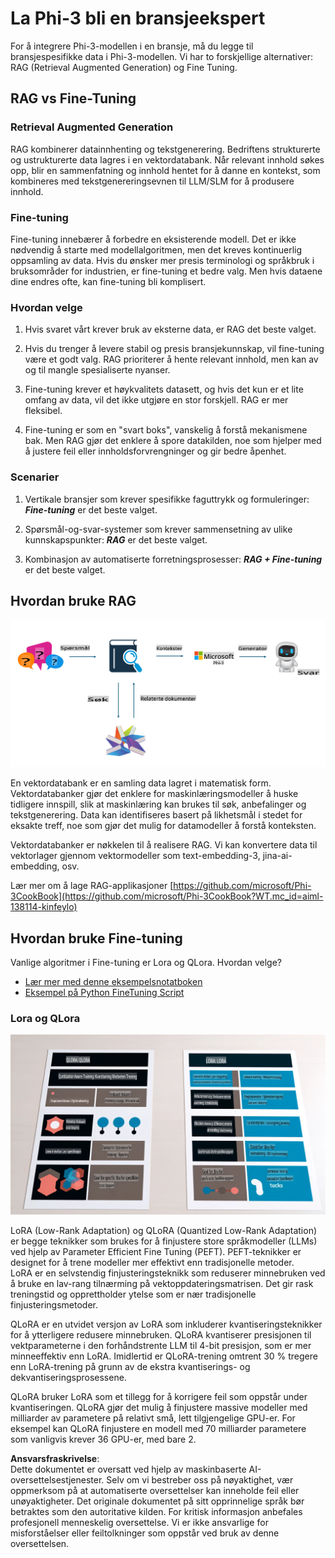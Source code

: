 # **La Phi-3 bli en bransjeekspert**

For å integrere Phi-3-modellen i en bransje, må du legge til bransjespesifikke data i Phi-3-modellen. Vi har to forskjellige alternativer: RAG (Retrieval Augmented Generation) og Fine Tuning.

## **RAG vs Fine-Tuning**

### **Retrieval Augmented Generation**

RAG kombinerer datainnhenting og tekstgenerering. Bedriftens strukturerte og ustrukturerte data lagres i en vektordatabank. Når relevant innhold søkes opp, blir en sammenfatning og innhold hentet for å danne en kontekst, som kombineres med tekstgenereringsevnen til LLM/SLM for å produsere innhold.

### **Fine-tuning**

Fine-tuning innebærer å forbedre en eksisterende modell. Det er ikke nødvendig å starte med modellalgoritmen, men det kreves kontinuerlig oppsamling av data. Hvis du ønsker mer presis terminologi og språkbruk i bruksområder for industrien, er fine-tuning et bedre valg. Men hvis dataene dine endres ofte, kan fine-tuning bli komplisert.

### **Hvordan velge**

1. Hvis svaret vårt krever bruk av eksterne data, er RAG det beste valget.

2. Hvis du trenger å levere stabil og presis bransjekunnskap, vil fine-tuning være et godt valg. RAG prioriterer å hente relevant innhold, men kan av og til mangle spesialiserte nyanser.

3. Fine-tuning krever et høykvalitets datasett, og hvis det kun er et lite omfang av data, vil det ikke utgjøre en stor forskjell. RAG er mer fleksibel.

4. Fine-tuning er som en "svart boks", vanskelig å forstå mekanismene bak. Men RAG gjør det enklere å spore datakilden, noe som hjelper med å justere feil eller innholdsforvrengninger og gir bedre åpenhet.

### **Scenarier**

1. Vertikale bransjer som krever spesifikke faguttrykk og formuleringer: ***Fine-tuning*** er det beste valget.

2. Spørsmål-og-svar-systemer som krever sammensetning av ulike kunnskapspunkter: ***RAG*** er det beste valget.

3. Kombinasjon av automatiserte forretningsprosesser: ***RAG + Fine-tuning*** er det beste valget.

## **Hvordan bruke RAG**

![rag](../../../../translated_images/rag.36e7cb856f120334d577fde60c6a5d7c5eecae255dac387669303d30b4b3efa4.no.png)

En vektordatabank er en samling data lagret i matematisk form. Vektordatabanker gjør det enklere for maskinlæringsmodeller å huske tidligere innspill, slik at maskinlæring kan brukes til søk, anbefalinger og tekstgenerering. Data kan identifiseres basert på likhetsmål i stedet for eksakte treff, noe som gjør det mulig for datamodeller å forstå konteksten.

Vektordatabanker er nøkkelen til å realisere RAG. Vi kan konvertere data til vektorlager gjennom vektormodeller som text-embedding-3, jina-ai-embedding, osv.

Lær mer om å lage RAG-applikasjoner [https://github.com/microsoft/Phi-3CookBook](https://github.com/microsoft/Phi-3CookBook?WT.mc_id=aiml-138114-kinfeylo)

## **Hvordan bruke Fine-tuning**

Vanlige algoritmer i Fine-tuning er Lora og QLora. Hvordan velge?
- [Lær mer med denne eksempelsnotatboken](../../../../code/04.Finetuning/Phi_3_Inference_Finetuning.ipynb)
- [Eksempel på Python FineTuning Script](../../../../code/04.Finetuning/FineTrainingScript.py)

### **Lora og QLora**

![lora](../../../../translated_images/qlora.6aeba71122bc0c8d56ccf0bc36b861304939fee087f43c1fc6cc5c9cb8764725.no.png)

LoRA (Low-Rank Adaptation) og QLoRA (Quantized Low-Rank Adaptation) er begge teknikker som brukes for å finjustere store språkmodeller (LLMs) ved hjelp av Parameter Efficient Fine Tuning (PEFT). PEFT-teknikker er designet for å trene modeller mer effektivt enn tradisjonelle metoder.  
LoRA er en selvstendig finjusteringsteknikk som reduserer minnebruken ved å bruke en lav-rang tilnærming på vektoppdateringsmatrisen. Det gir rask treningstid og opprettholder ytelse som er nær tradisjonelle finjusteringsmetoder.  

QLoRA er en utvidet versjon av LoRA som inkluderer kvantiseringsteknikker for å ytterligere redusere minnebruken. QLoRA kvantiserer presisjonen til vektparameterne i den forhåndstrente LLM til 4-bit presisjon, som er mer minneeffektiv enn LoRA. Imidlertid er QLoRA-trening omtrent 30 % tregere enn LoRA-trening på grunn av de ekstra kvantiserings- og dekvantiseringsprosessene.  

QLoRA bruker LoRA som et tillegg for å korrigere feil som oppstår under kvantiseringen. QLoRA gjør det mulig å finjustere massive modeller med milliarder av parametere på relativt små, lett tilgjengelige GPU-er. For eksempel kan QLoRA finjustere en modell med 70 milliarder parametere som vanligvis krever 36 GPU-er, med bare 2.

**Ansvarsfraskrivelse**:  
Dette dokumentet er oversatt ved hjelp av maskinbaserte AI-oversettelsestjenester. Selv om vi bestreber oss på nøyaktighet, vær oppmerksom på at automatiserte oversettelser kan inneholde feil eller unøyaktigheter. Det originale dokumentet på sitt opprinnelige språk bør betraktes som den autoritative kilden. For kritisk informasjon anbefales profesjonell menneskelig oversettelse. Vi er ikke ansvarlige for misforståelser eller feiltolkninger som oppstår ved bruk av denne oversettelsen.